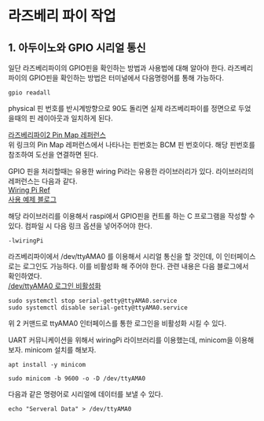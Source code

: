 # 라즈베리 파이 작업

## 1. 아두이노와 GPIO 시리얼 통신

일단 라즈베리파이의 GPIO핀을 확인하는 방법과 사용법에 대해 알아야 한다.
라즈베리파이의 GPIO핀을 확인하는 방법은 터미널에서 다음명령어를 통해 가능하다.

```
gpio readall
```

physical 핀 번호를 반시계방향으로 90도 돌리면 실제 라즈베리파이를 정면으로 두었을때의 핀 레이아웃과 일치하게 된다. 

[라즈베리파이2 Pin Map 레퍼런스](https://www.raspberrypi.org/documentation/usage/gpio-plus-and-raspi2/README.md)      
위 링크의 Pin Map 레퍼런스에서 나타나는 핀번호는 BCM 핀 번호이다. 해당 핀번호를 참조하여 도선을 연결하면 된다.

GPIO 핀을 처리할때는 유용한 wiring Pi라는 유용한 라이브러리가 있다. 라이브러리의 레퍼런스는 다음과 같다.    
[Wiring Pi Ref](http://wiringpi.com/reference/serial-library/)    
[사용 예제 블로그](http://ghdrl95.tistory.com/141)    

해당 라이브러리를 이용해서 raspi에서 GPIO핀을 컨트롤 하는 C 프로그램을 작성할 수 있다. 컴파일 시 다음 링크 옵션을 넣어주어야 한다.
```
-lwiringPi
```

라즈베리파이에서 /dev/ttyAMA0 를 이용해서 시리얼 통신을 할 것인데, 이 인터페이스로는 로그인도 가능하다. 이를 비활성화 해 주어야 한다. 관련 내용은 다음 블로그에서 확인하였다.    
[/dev/ttyAMA0 로그인 비활성화](http://pinocc.tistory.com/185)    


```
sudo systemctl stop serial-getty@ttyAMA0.service
sudo systemctl disable serial-getty@ttyAMA0.service
```
위 2 커맨드로 ttyAMA0 인터페이스를 통한 로그인을 비활성화 시킬 수 있다.

UART 커뮤니케이션을 위해서 wiringPi 라이브러리를 이용했는데, minicom을 이용해보자.
minicom 설치를 해보자.
```
apt install -y minicom
```
```
sudo minicom -b 9600 -o -D /dev/ttyAMA0
```

다음과 같은 명령어로 시리얼에 데이터를 보낼 수 있다.
```
echo "Serveral Data" > /dev/ttyAMA0
```